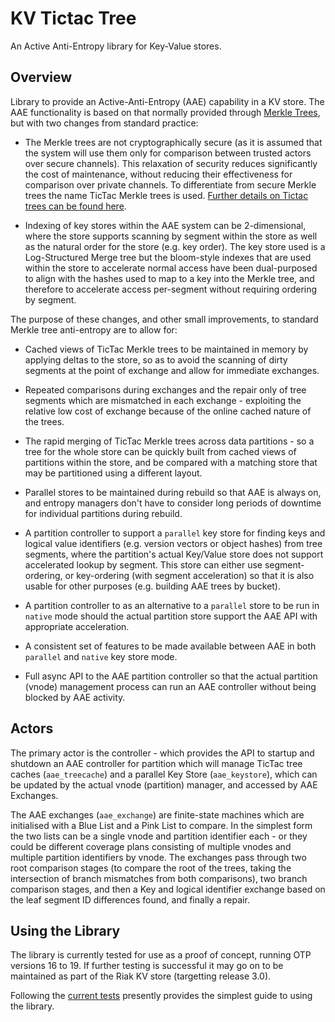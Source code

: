 # KV Tictac Tree

An Active Anti-Entropy library for Key-Value stores.

## Overview

Library to provide an Active-Anti-Entropy (AAE) capability in a KV store.  The AAE functionality is based on that normally provided through [Merkle Trees](https://github.com/basho/riak_core/blob/2.1.9/src/hashtree.erl), but with two changes from standard practice:

- The Merkle trees are not cryptographically secure (as it is assumed that the system will use them only for comparison between trusted actors over secure channels).  This relaxation of security reduces significantly the cost of maintenance, without reducing their effectiveness for comparison over private channels.  To differentiate from secure Merkle trees the name TicTac Merkle trees is used.  [Further details on Tictac trees can be found here](docs/TICTAC.md).

- Indexing of key stores within the AAE system can be 2-dimensional, where the store supports scanning by segment within the store as well as the natural order for the store (e.g. key order).  The key store used is a Log-Structured Merge tree but the bloom-style indexes that are used within the store to accelerate normal access have been dual-purposed to align with the hashes used to map to a key into the Merkle tree, and therefore to accelerate access per-segment without requiring ordering by segment.

The purpose of these changes, and other small improvements, to standard Merkle tree anti-entropy are to allow for:

- Cached views of TicTac Merkle trees to be maintained in memory by applying deltas to the store, so as to avoid the scanning of dirty segments at the point of exchange and allow for immediate exchanges.

- Repeated comparisons during exchanges and the repair only of tree segments which are mismatched in each exchange - exploiting the relative low cost of exchange because of the online cached nature of the trees.

- The rapid merging of TicTac Merkle trees across data partitions - so a tree for the whole store can be quickly built from cached views of partitions within the store, and be compared with a matching store that may be partitioned using a different layout.

- Parallel stores to be maintained during rebuild so that AAE is always on, and entropy managers don't have to consider long periods of downtime for individual partitions during rebuild.

- A partition controller to support a `parallel` key store for finding keys and logical value identifiers (e.g. version vectors or object hashes) from tree segments, where the partition's actual Key/Value store does not support accelerated lookup by segment.  This store can either use segment-ordering, or key-ordering (with segment acceleration) so that it is also usable for other purposes (e.g. building AAE trees by bucket).

- A partition controller to as an alternative to a `parallel` store to be run in `native` mode should the actual partition store support the AAE API with appropriate acceleration.  

- A consistent set of features to be made available between AAE in both `parallel` and `native` key store mode.

- Full async API to the AAE partition controller so that the actual partition (vnode) management process can run an AAE controller without being blocked by AAE activity.

## Actors

The primary actor is the controller - which provides the API to startup and shutdown an AAE controller for partition which will manage TicTac tree caches (`aae_treecache`) and a parallel Key Store (`aae_keystore`), which can be updated by the actual vnode (partition) manager, and accessed by AAE Exchanges.

The AAE exchanges (`aae_exchange`) are finite-state machines which are initialised with a Blue List and a Pink List to compare.  In the simplest form the two lists can be a single vnode and partition identifier each - or they could be different coverage plans consisting of multiple vnodes and multiple partition identifiers by vnode.  The exchanges pass through two root comparison stages (to compare the root of the trees, taking the intersection of branch mismatches from both comparisons), two branch comparison stages, and then a Key and logical identifier exchange based on the leaf segment ID differences found, and finally a repair.

## Using the Library

The library is currently tested for use as a proof of concept, running OTP versions 16 to 19.  If further testing is successful it may go on to be maintained as part of the Riak KV store (targetting release 3.0).

Following the [current tests](https://github.com/martinsumner/kv_index_tictactree/blob/master/test/end_to_end/basic_SUITE.erl) presently provides the simplest guide to using the library.
